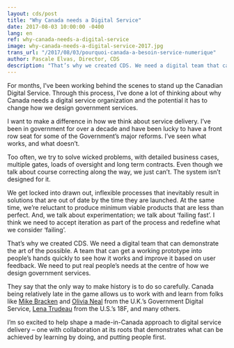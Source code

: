 ```yaml
---
layout: cds/post
title: "Why Canada needs a Digital Service"
date: 2017-08-03 10:00:00 -0400
lang: en
ref: why-canada-needs-a-digital-service
image: why-canada-needs-a-digital-service-2017.jpg
trans_url: "/2017/08/03/pourquoi-canada-a-besoin-service-numerique"
author: Pascale Elvas, Director, CDS
description: "That’s why we created CDS. We need a digital team that can demonstrate the art of the possible. A team that can get a working prototype into people’s hands quickly to see how it works and improve it based on user feedback. We need to put real people’s needs at the centre of how we design government services."
---
```

For months, I’ve been working behind the scenes to stand up the Canadian Digital Service. Through this process, I’ve done a lot of thinking about why Canada needs a digital service organization and the potential it has to change how we design government services.

I want to make a difference in how we think about service delivery. I’ve been in government for over a decade and have been lucky to have a front row seat for some of the Government’s major reforms. I’ve seen what works, and what doesn’t.

Too often, we try to solve wicked problems, with detailed business cases, multiple gates, loads of oversight and long term contracts. Even though we talk about course correcting along the way, we just can’t. The system isn’t designed for it.

We get locked into drawn out, inflexible processes that inevitably result in solutions that are out of date by the time they are launched. At the same time, we’re reluctant to produce minimum viable products that are less than perfect. And, we talk about experimentation; we talk about ‘failing fast’. I think we need to accept iteration as part of the process and redefine what we consider ‘failing’.

That’s why we created CDS. We need a digital team that can demonstrate the art of the possible. A team that can get a working prototype into people’s hands quickly to see how it works and improve it based on user feedback. We need to put real people’s needs at the centre of how we design government services.  

They say that the only way to make history is to do so carefully. Canada being relatively late in the game allows us to work with and learn from folks like [Mike Bracken](https://twitter.com/MTBracken) and [Olivia Neal](https://twitter.com/LivNeal) from the U.K.’s Government Digital Service, [Lena Trudeau](https://twitter.com/ltrudeau) from the U.S.’s 18F, and many others.

I’m so excited to help shape a made-in-Canada approach to digital service delivery – one with collaboration at its roots that demonstrates what can be achieved by learning by doing, and putting people first.
